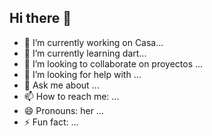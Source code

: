## Hi there 👋

- 🔭 I’m currently working on Casa...
- 🌱 I’m currently learning dart...
- 👯 I’m looking to collaborate on proyectos ...
- 🤔 I’m looking for help with ...
- 💬 Ask me about ...
- 📫 How to reach me: ...
- 😄 Pronouns: her ...
- ⚡ Fun fact: ...
